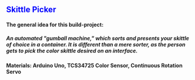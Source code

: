 ## <style>h2{color: blue;}
</style><h2>Skittle Picker</h2>

#### The general idea for this build-project:
##### An automated "gumball machine," which sorts and presents your skittle of choice in a container. It is different than a mere sorter, as the person gets to pick the color skittle desired on an interface.  

#### Materials: Arduino Uno, TCS34725 Color Sensor, Continuous Rotation Servo
